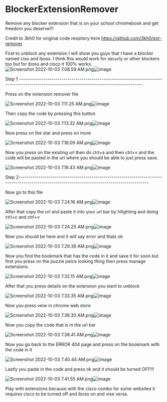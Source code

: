 # BlockerExtensionRemover
Remove any blocker extension that is on your school chromebook and get freedom you deserve!!!

Credit to 3kh0 for original code respitory here https://github.com/3kh0/ext-remover

First to unblock any extension I will show you guys that I have a blocker named ciso and iboss. I think this would work for securly or other blockers too but for iboss and cisco it 100% works. 
<img src="blob:chrome-untrusted://media-app/2bfeb4e1-8863-4a83-95f8-4d1a50df45ff" alt="Screenshot 2022-10-03 7.08.59 AM.png"/>![image](https://user-images.githubusercontent.com/95361381/193598749-59a62ece-b38c-4eb4-8804-c0403f343afe.png)

Step 1 -------------------------------------------------------------------------------------------------------------------------------------------


Press on the extension remover file


<img src="blob:chrome-untrusted://media-app/712ef90b-ffff-428d-936d-6ebc1fbeacf3" alt="Screenshot 2022-10-03 7.11.25 AM.png"/>![image](https://user-images.githubusercontent.com/95361381/193599284-7b253e63-a9f0-445e-88bb-416a6802ad2a.png)


Then copy the code by pressing this button


<img src="blob:chrome-untrusted://media-app/755060a0-c47b-4353-9a87-54fffda6b4e4" alt="Screenshot 2022-10-03 7.13.32 AM.png"/>![image](https://user-images.githubusercontent.com/95361381/193599920-e63ee285-2470-4632-b7d0-94210918dab5.png)


Now press on the star and press on more 


<img src="blob:chrome-untrusted://media-app/6180caa8-69b7-4505-a9bd-5e2122e5b179" alt="Screenshot 2022-10-03 7.18.09 AM.png"/>![image](https://user-images.githubusercontent.com/95361381/193600829-a4aa7b81-503c-4650-971b-f4061ad3e80c.png)


Now you press on the existing url then do ctrl+a and then ctrl+v and the code will be pasted in the url where you should be able to just press save.


<img src="blob:chrome-untrusted://media-app/0864d43b-1048-4882-b3b0-24b1c6cc3fcb" alt="Screenshot 2022-10-03 7.18.43 AM.png"/>![image](https://user-images.githubusercontent.com/95361381/193601359-ac7a3000-ed3f-4981-8ca7-655d9987e4f8.png)


Step 2----------------------------------------------------------------------------------------------------------------------------------------------


Now go to this file 


<img src="blob:chrome-untrusted://media-app/25827eba-37f3-4035-92e6-a9cd62697b57" alt="Screenshot 2022-10-03 7.24.16 AM.png"/>![image](https://user-images.githubusercontent.com/95361381/193602064-be65df67-b725-4471-bf87-b0138930f2d7.png)


After that copy the url and paste it into your url bar by hilighting and doing ctrl+c and ctrl+v

<img src="blob:chrome-untrusted://media-app/c7e9d0c5-9020-4963-96b1-31707dd80dc1" alt="Screenshot 2022-10-03 7.24.25 AM.png"/>![image](https://user-images.githubusercontent.com/95361381/193602281-a269a224-a413-4333-8e6b-c8ee20c3c22a.png)


Now you should be here and it will say error and thats ok


<img src="blob:chrome-untrusted://media-app/5fbeb24f-bb8f-44f1-8dec-9cd52745c29e" alt="Screenshot 2022-10-03 7.29.39 AM.png"/>![image](https://user-images.githubusercontent.com/95361381/193603087-f6967ca3-3d90-4734-8693-5d2a177b1ac0.png)


Now you find the bookmark that has the code in it and save it for soon but first you press on the puzzle peice looking thing then press manage extensions. 


<img src="blob:chrome-untrusted://media-app/c3c549ea-3278-46c4-8d9d-46afc8e6b106" alt="Screenshot 2022-10-03 7.32.15 AM.png"/>![image](https://user-images.githubusercontent.com/95361381/193603667-2b02ad94-5335-46ba-9aed-d30f8b589e89.png)


After that you press details on the extension you want to unblock

<img src="blob:chrome-untrusted://media-app/f0ee67ce-ff3e-4cb2-baca-c34140397621" alt="Screenshot 2022-10-03 7.33.35 AM.png"/>![image](https://user-images.githubusercontent.com/95361381/193604231-e8fefa1b-f9f6-4297-8f0f-4d0c3bb87ca0.png)


Now you press veiw in chrome web store 

<img src="blob:chrome-untrusted://media-app/0a1254a5-33f1-47c0-a94d-cf78798ec445" alt="Screenshot 2022-10-03 7.36.30 AM.png"/>![image](https://user-images.githubusercontent.com/95361381/193604916-7c6f7eda-2e3f-4f9a-a449-8dfa8490f662.png)


Now you copy the code that is in the url bar


<img src="blob:chrome-untrusted://media-app/9f5dfac7-c135-4100-96a6-0dea0aa3539e" alt="Screenshot 2022-10-03 7.38.41 AM.png"/>![image](https://user-images.githubusercontent.com/95361381/193605111-32315db5-a616-44ab-9775-05b2193fa75e.png)


Now you go back to the ERROR 404 page and press on the bookmark with the code in it 


<img src="blob:chrome-untrusted://media-app/d5d2e47d-53b1-4749-ba42-4ff221860395" alt="Screenshot 2022-10-03 7.40.44 AM.png"/>![image](https://user-images.githubusercontent.com/95361381/193605475-40ee5894-baf6-4936-a905-a616de8b039f.png)



Lastly you paste in the code and press ok and it should be turned OFF!!!


<img src="blob:chrome-untrusted://media-app/85020f70-7805-423e-9764-635e0a693c26" alt="Screenshot 2022-10-03 7.41.55 AM.png"/>![image](https://user-images.githubusercontent.com/95361381/193605822-0b3ffb92-9cc3-4dc1-be35-f8f7097836c2.png)


Play with extensions because with the cisco combo for some websites it requires cisco to be turned off and iboss on and vise versa.
